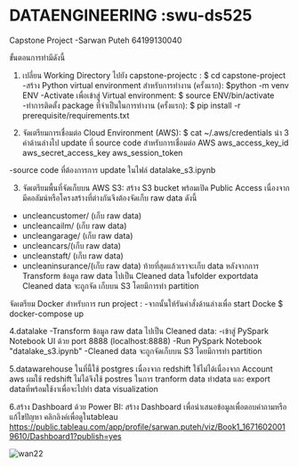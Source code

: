 # DATAENGINEERING :swu-ds525
Capstone Project -Sarwan Puteh 64199130040

ขั้นตอนการทำมีดังนี้
1. เปลี่ยน Working Directory ไปยัง capstone-projectc :
    $ cd capstone-project
 -สร้าง Python virtual environment สำหรับการทำงาน (ครั้งแรก):
    $python -m venv ENV
  -Activate เพื่อเข้าสู่ Virtual environment:
    $ source ENV/bin/activate
 -ทำการติดตั้ง package ที่จำเป็นในการทำงาน (ครั้งแรก):
    $ pip install -r prerequisite/requirements.txt

2. จัดเตรียมการเชื่อมต่อ Cloud Environment (AWS):
$ cat ~/.aws/credentials
  นำ 3 ค่าด้านล่างไป update ที่ source code สำหรับการเชื่อมต่อ AWS
  aws_access_key_id
  aws_secret_access_key
  aws_session_token

 -source code ที่ต้องการการ update ในไฟล์
   datalake_s3.ipynb
   
  3. จัดเตรียมพื้นที่จัดเก็บบน AWS S3:
  สร้าง S3 bucket พร้อมเปิด Public Access
  เนื่องจากมีคอลัมน์หรือโครงสร้างที่ต่างกันจึงต้องจัดเก็บ raw data ดังนี้
  -  uncleancustomer/ (เก็บ raw data)
  -  uncleancailm/ (เก็บ raw data)
  -  uncleangarage/ (เก็บ raw data)
  -  uncleancars/(เก็บ raw data)
  -  uncleanstaft/ (เก็บ raw data)
  -  uncleaninsurance/(เก็บ raw data)
    ท้ายที่สุดแล้วเราจะเก็บ data หลังจากการ Transform ข้อมูล raw data ไปเป็น Cleaned data ในfolder exportdata Cleaned data จะถูกจัด       เก็บบน S3 โดยมีการทำ partition
    
   จัดเตรียม Docker สำหรับการ run project :
   -จากนั้นให้รันคำสั่งด้านล่างเพื่อ start Docke
   $ docker-compose up
   
   
   4.datalake 
     -Transform ข้อมูล raw data ไปเป็น Cleaned data:
     -เข้าสู่ PySpark Notebook UI ด้วย port 8888 (localhost:8888)
     -Run PySpark Notebook "datalake_s3.ipynb"
     -Cleaned data จะถูกจัดเก็บบน S3 โดยมีการทำ partition
    
   5.datawarehouse ในที่นี้ใช้ postgres  เนื่องจาก redshift ใช้ไม่ได้เนื่องจาก Account aws ผมใช้ redshift ไม่ได้จึงใช้ postres ในการ           tranform data ทำdata และ export  dataที่พร้อมใช้งาเพื่อจะไปทำ data visualization 
   
   6.สร้าง Dashboard ด้วย Power BI:
    สร้าง Dashboard เพื่อนำเสนอข้อมูลเพื่อตอบคำถามหรือแก้ไขปัญหา
    คลิกลิงค์เพื่อดูในtableau
  https://public.tableau.com/app/profile/sarwan.puteh/viz/Book1_16716020019610/Dashboard1?publish=yes


![wan22](https://user-images.githubusercontent.com/12684425/208841599-15074dd6-cf87-4de4-8439-dbfc54a65006.PNG)
